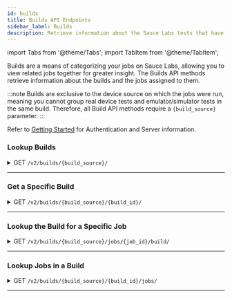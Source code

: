 ```yaml
---
id: builds
title: Builds API Endpoints
sidebar_label: Builds
description: Retrieve information about the Sauce Labs tests that have been grouped together in builds.
---
```


import Tabs from '@theme/Tabs';
import TabItem from '@theme/TabItem';

Builds are a means of categorizing your jobs on Sauce Labs, allowing you to view related jobs together for greater insight. The Builds API methods retrieve information about the builds and the jobs assigned to them.

:::note
Builds are exclusive to the device source on which the jobs were run, meaning you cannot group real device tests and emulator/simulator tests in the same build. Therefore, all Build API methods require a `{build_source}` parameter.
:::

Refer to [Getting Started](/dev/api) for Authentication and Server information.

### Lookup Builds

<details>
<summary><span className="api get">GET</span> <code>/v2/builds/&#123;build_source&#125;/</code></summary>
<p/>

Queries the requesting account and returns a summary of each build matching the query, including the `ID` value, which may be a required parameter of other API calls related to a specific build.

You can narrow the results of your query using any of the optional filtering parameters.

#### Parameters

<table id="table-api">
  <tbody>
    <tr>
     <td><code>build_source</code></td>
<td>
<p><small>| PATH | REQUIRED | ENUM |</small></p><p>The type of device for which you are getting builds. Valid values are:
       <ul>
         <li><code>rdc</code> - Real Device Builds</li>
         <li><code>vdc</code> - Emulator or Simulator Builds</li>
       </ul></p></td>
    </tr>
  </tbody>
  <tbody>
    <tr>
     <td><code>user_id</code></td>
     <td><p><small>| QUERY | OPTIONAL | STRING |</small></p><p>Returns any builds owned by the specified user that the authenticated user is authorized to view. You can look up the IDs of users in your organization using the <a href="/dev/api/accounts/#lookup-users">Lookup Users</a> endpoint.</p></td>
    </tr>
  </tbody>
  <tbody>
    <tr>
     <td><code>org_id</code></td>
     <td><p><small>| QUERY | OPTIONAL | STRING |</small></p><p>Returns all builds in the specified organization that the authenticated user is authorized to view.</p></td>
    </tr>
  </tbody>
  <tbody>
    <tr>
     <td><code>group_id</code></td>
     <td><p><small>| QUERY | OPTIONAL | STRING |</small></p><p>Returns all builds associated with the specified group that the authenticated user is authorized to view.</p></td>
    </tr>
  </tbody>
  <tbody>
    <tr>
     <td><code>team_id</code></td>
     <td><p><small>| QUERY | OPTIONAL | STRING |</small></p><p>Returns all builds for the specified team that the authenticated user is authorized to view.</p></td>
    </tr>
  </tbody>
  <tbody>
    <tr>
     <td><code>status</code></td>
<td>
<p><small>| QUERY | OPTIONAL | ARRAY |</small></p><p>Returns only builds where the status matches the list of values specified. Valid values are:
       <ul>
         <li><code>running</code> - Any job in the build has a state of <i>running</i>, <i>new</i>, or <i>queued</i>.</li>
         <li><code>error</code> - The build is not <b>running</b> and at least one job in the build has a state of <i>errored</i>.</li>
         <li><code>failed</code> - The build is not <b>running</b> or <b>error</b> and at least one job in the build has a state of <i>failed</i>.</li>
         <li><code>complete</code> - The build is not <b>running</b>, <b>error</b>, or <b>failed</b>, but the number of jobs with a state of <i>finished</i> does not equal the number of jobs marked <i>passed</i>, so at least one job has a state other than <i>passed</i>.</li>
         <li><code>success</code> -- All jobs in the build have a state of <i>passed</i>.</li>
       </ul></p></td>
    </tr>
  </tbody>
  <tbody>
    <tr>
     <td><code>start</code></td>
     <td><p><small>| QUERY | OPTIONAL | DATE-TIME |</small></p><p>Returns only builds where the earliest job ran on or after this Unix timestamp.</p></td>
    </tr>
  </tbody>
  <tbody>
    <tr>
     <td><code>end</code></td>
     <td><p><small>| QUERY | OPTIONAL | DATE-TIME |</small></p><p>Returns only builds where the latest job ran on or before this Unix timestamp.</p></td>
    </tr>
  </tbody>
  <tbody>
    <tr>
     <td><code>limit</code></td>
     <td><p><small>| QUERY | OPTIONAL | INTEGER |</small></p><p>The maximum number of builds to return in the response.</p></td>
    </tr>
  </tbody>
   <tbody>
    <tr>
     <td><code>name</code></td>
     <td><p><small>| QUERY | OPTIONAL | STRING |</small></p><p>Returns builds with a matching build name.</p></td>
    </tr>
  </tbody>
  <tbody>
    <tr>
     <td><code>offset</code></td>
     <td><p><small>| QUERY | OPTIONAL | INTEGER |</small></p><p>Begins the set of results at this index number.</p></td>
    </tr>
  </tbody>
  <tbody>
    <tr>
     <td><code>sort</code></td>
<td>
<p><small>| QUERY | OPTIONAL | ENUM |</small></p><p>Sorts the results in alphabetically ascending or descending order. Valid values are:
       <ul>
         <li><code>asc</code> - Ascending</li>
         <li><code>desc</code> - Descending</li>
       </ul></p></td>
    </tr>
  </tbody>
</table>

<Tabs
groupId="dc-url"
defaultValue="us"
values={[
{label: 'United States', value: 'us'},
{label: 'Europe', value: 'eu'},
]}>

<TabItem value="us">

```jsx title="Sample Request"
curl -u "$SAUCE_USERNAME:$SAUCE_ACCESS_KEY" --location \
--request GET 'https://api.us-west-1.saucelabs.com/v2/builds/vdc/' | json_pp
```

</TabItem>

<TabItem value="eu">

```jsx title="Sample Request"
curl -u "$SAUCE_USERNAME:$SAUCE_ACCESS_KEY" --location \
--request GET 'https://api.eu-central-1.saucelabs.com/v2/builds/vdc/' | json_pp
```

</TabItem>
</Tabs>

#### Responses

<table id="table-api">
<tbody>
  <tr>
    <td><code>200</code></td>
    <td colSpan='2'>Success. Build info returned.</td>
  </tr>
</tbody>
<tbody>
  <tr>
    <td><code>404</code></td>
    <td colSpan='2'>Not found.</td>
  </tr>
</tbody>
<tbody>
  <tr>
    <td><code>422</code></td>
    <td colSpan='2'>Validation Error. One or more of the parameters in the request is not formatted properly. The error response `msg` property may contain additional details about the specific failure.</td>
  </tr>
</tbody>
</table>

```jsx title="Sample Response"
{
    "builds": [
        {
            "creation_time": 1631824314,
            "deletion_time": null,
            "end_time": 1631824422,
            "group_id": "8cdb4afe7cba4846b5cae339a87e3b70",
            "id": "780fbea7d2313b258a935e1b7f7e48e2",
            "jobs": {
                "completed": 0,
                "errored": 0,
                "failed": 0,
                "finished": 3,
                "passed": 3,
                "public": 0,
                "queued": 0,
                "running": 0
            },
            "modification_time": 1631824426,
            "name": "DevX SS",
            "org_id": "7fb25570b4064716b9b6daae1a846790",
            "owner_id": "5c207d581a48462e9c0eb21d30b931e2",
            "passed": null,
            "public": false,
            "run": 0,
            "start_time": 1631824314,
            "status": "success",
            "team_id": "98b9f34e596047d99abba56f517846a9"
        },
        {more build results...}
    ]
}
```

</details>

---

### Get a Specific Build

<details>
<summary><span className="api get">GET</span> <code>/v2/builds/&#123;build_source&#125;/&#123;build_id&#125;/</code></summary>
<p/>

Retrieve the details related to a specific build by passing its unique ID in the request.

#### Parameters

<table id="table-api">
  <tbody>
    <tr>
     <td><code>build_source</code></td>
<td>
<p><small>| PATH | REQUIRED | ENUM |</small></p><p>The type of test device associated with the build. Valid values are:
       <ul>
         <li><code>rdc</code> - Real Device Builds</li>
         <li><code>vdc</code> - Emulator or Simulator Builds</li>
       </ul></p></td>
    </tr>
  </tbody>
  <tbody>
    <tr>
     <td><code>build_id</code></td>
     <td><p><small>| PATH | REQUIRED | STRING |</small></p><p>The unique identifier of the build to retrieve. You can look up build IDs in your organization using the <a href="#lookup-builds">Lookup Builds</a> endpoint.</p></td>
    </tr>
  </tbody>
</table>

<Tabs
groupId="dc-url"
defaultValue="us"
values={[
{label: 'United States', value: 'us'},
{label: 'Europe', value: 'eu'},
]}>

<TabItem value="us">

```jsx title="Sample Request"
curl -u "$SAUCE_USERNAME:$SAUCE_ACCESS_KEY" --location \
--request GET 'https://api.us-west-1.saucelabs.com/v2/builds/vdc/6027d9672cc430c89582fa69e96ae7b8/' | json_pp
```

</TabItem>

<TabItem value="eu">

```jsx title="Sample Request"
curl -u "$SAUCE_USERNAME:$SAUCE_ACCESS_KEY" --location \
--request GET 'https://api.eu-central-1.saucelabs.com/v2/builds/vdc/6027d9672cc430c89582fa69e96ae7b8/' | json_pp
```

</TabItem>
</Tabs>

#### Responses

<table id="table-api">
<tbody>
  <tr>
    <td><code>200</code></td>
    <td colSpan='2'>Success. Build info returned.</td>
  </tr>
</tbody>
<tbody>
  <tr>
    <td><code>404</code></td>
    <td colSpan='2'>Not found.</td>
  </tr>
</tbody>
<tbody>
  <tr>
    <td><code>422</code></td>
    <td colSpan='2'>Validation Error. One or more of the parameters in the request is not formatted properly. The error response `msg` property may contain additional details about the specific failure.</td>
  </tr>
</tbody>
</table>

```jsx title="Sample Response"
{
    "creation_time": 1632226660,
    "deletion_time": null,
    "end_time": 1632226689,
    "group_id": "8cdb4afe7cba4846b5cae339a87e3b70",
    "id": "6027d9672cc430c89582fa69e96ae7b8",
    "jobs": {
        "completed": 0,
        "errored": 0,
        "failed": 1,
        "finished": 3,
        "passed": 2,
        "public": 0,
        "queued": 0,
        "running": 0
    },
    "modification_time": 1632226691,
    "name": "insights-vdc-test-20210921-121737",
    "org_id": "7fb25570b4064716b9b6daae1a846790",
    "owner_id": "c315e56ecd954018b9a0bc6e85732826",
    "passed": null,
    "public": false,
    "run": 0,
    "start_time": 1632226659,
    "status": "failed",
    "team_id": "64e0d884a79b4f81ba6bc1025c10eb63"
}
```

</details>

---

### Lookup the Build for a Specific Job

<details>
<summary><span className="api get">GET</span> <code>/v2/builds/&#123;build_source&#125;/jobs/&#123;job_id&#125;/build/</code></summary>
<p/>

Retrieves the build details for a known job.

#### Parameters

<table id="table-api">
  <tbody>
    <tr>
     <td><code>build_source</code></td>
<td>
<p><small>| PATH | REQUIRED | ENUM |</small></p><p>The type of test device associated with the job and build. Valid values are:
       <ul>
         <li><code>rdc</code> - Real Device Builds</li>
         <li><code>vdc</code> - Emulator or Simulator Builds</li>
       </ul></p></td>
    </tr>
  </tbody>
  <tbody>
    <tr>
     <td><code>job_id</code></td>
     <td><p><small>| PATH | REQUIRED | STRING |</small></p><p>The unique identifier of the job whose build you are looking up. You can look up job IDs in your organization using the <a href="/dev/api/jobs/#get-jobs">Get Jobs</a> endpoint.</p></td>
    </tr>
  </tbody>
</table>

<Tabs
groupId="dc-url"
defaultValue="us"
values={[
{label: 'United States', value: 'us'},
{label: 'Europe', value: 'eu'},
]}>

<TabItem value="us">

```jsx title="Sample Request"
curl -u "$SAUCE_USERNAME:$SAUCE_ACCESS_KEY" --location \
--request GET 'https://api.us-west-1.saucelabs.com/v2/builds/vdc/jobs/eacde1439dd0437e807b61845d8e92b8/build/' | json_pp
```

</TabItem>

<TabItem value="eu">

```jsx title="Sample Request"
curl -u "$SAUCE_USERNAME:$SAUCE_ACCESS_KEY" --location \
--request GET 'https://api.eu-central-1.saucelabs.com/v2/builds/vdc/jobs/eacde1439dd0437e807b61845d8e92b8/build/' | json_pp
```

</TabItem>
</Tabs>

#### Responses

<table id="table-api">
<tbody>
  <tr>
    <td><code>200</code></td>
    <td colSpan='2'>Success. Build info returned.</td>
  </tr>
</tbody>
<tbody>
  <tr>
    <td><code>404</code></td>
    <td colSpan='2'>Not found.</td>
  </tr>
</tbody>
<tbody>
  <tr>
    <td><code>422</code></td>
    <td colSpan='2'>Validation Error. One or more of the parameters in the request is not formatted properly. The error response `msg` property may contain additional details about the specific failure.</td>
  </tr>
</tbody>
</table>

```jsx title="Sample Response"
{
    "creation_time": 1631824314,
    "deletion_time": null,
    "end_time": 1631824422,
    "group_id": "8cdb4afe7cba4846b5cae339a87e3b70",
    "id": "780fbea7d2313b258a935e1b7f7e48e2",
    "jobs": {
        "completed": 0,
        "errored": 0,
        "failed": 0,
        "finished": 3,
        "passed": 3,
        "public": 0,
        "queued": 0,
        "running": 0
    },
    "modification_time": 1631824426,
    "name": "DevX SS",
    "org_id": "7fb25570b4064716b9b6daae1a846790",
    "owner_id": "5c207d581a48462e9c0eb21d30b931e2",
    "passed": null,
    "public": false,
    "run": 0,
    "start_time": 1631824314,
    "status": "success",
    "team_id": "98b9f34e596047d99abba56f517846a9"
}
```

</details>

---

### Lookup Jobs in a Build

<details>
<summary><span className="api get">GET</span> <code>/v2/builds/&#123;build_source&#125;/&#123;build_id&#125;/jobs/</code></summary>
<p/>

Returns information about all jobs associated with the specified build. You can limit which jobs are returned using any of the optional filtering parameters.

#### Parameters

<table id="table-api">
  <tbody>
    <tr>
     <td><code>build_source</code></td>
<td>
<p><small>| PATH | REQUIRED | ENUM |</small></p><p>The type of test device associated with the build and its jobs. Valid values are:
       <ul>
         <li><code>rdc</code> - Real Device Builds</li>
         <li><code>vdc</code> - Emulator or Simulator Builds</li>
       </ul></p></td>
    </tr>
  </tbody>
  <tbody>
    <tr>
     <td><code>build_id</code></td>
     <td><p><small>| PATH | REQUIRED | STRING |</small></p><p>The unique identifier of the build whose jobs you are looking up. You can look up build IDs in your organization using the <a href="#lookup-builds">Lookup Builds</a> endpoint.</p></td>
    </tr>
  </tbody>
  <tbody>
    <tr>
     <td><code>modified_since</code></td>
     <td><p><small>| QUERY | OPTIONAL | DATE-TIME |</small></p><p>Returns only jobs that have been modified after this unicode timestamp.</p></td>
    </tr>
  </tbody>
  <tbody>
    <tr>
     <td><code>completed</code></td>
<td>
<p><small>| QUERY | OPTIONAL | BOOLEAN |</small></p><p>Returns jobs based on whether they completed, meaning the tests ran uninterrupted to completion:
       <ul>
         <li><code>true</code> - Return jobs that have a completed state of true.</li>
         <li><code>false</code> - Return jobs that have a completed state of false.</li>
       </ul></p></td>
    </tr>
  </tbody>
  <tbody>
    <tr>
     <td><code>errored</code></td>
<td>
<p><small>| QUERY | OPTIONAL | BOOLEAN |</small></p><p>Returns jobs based on their <code>errored</code> state:
       <ul>
         <li><code>true</code> - Return jobs that have an errored state of true.</li>
         <li><code>false</code> - Return jobs that have an errored state of false.</li>
       </ul></p></td>
    </tr>
  </tbody>
  <tbody>
    <tr>
     <td><code>failed</code></td>
<td>
<p><small>| QUERY | OPTIONAL | BOOLEAN |</small></p><p>Returns jobs based on their <code>failed</code> state:
       <ul>
         <li><code>true</code> - Return jobs that have a failed state of true.</li>
         <li><code>false</code> - Return jobs that have a failed state of false.</li>
       </ul></p></td>
    </tr>
  </tbody>
  <tbody>
    <tr>
     <td><code>finished</code></td>
<td>
<p><small>| QUERY | OPTIONAL | BOOLEAN |</small></p><p>Returns jobs based on whether they have finished, meaning they are no longer <i>running</i>, but may not have run to completion:
       <ul>
         <li><code>true</code> - Return jobs that have a finished state of true.</li>
         <li><code>false</code> - Return jobs that have a finished state of false.</li>
       </ul></p></td>
    </tr>
  </tbody>
  <tbody>
    <tr>
     <td><code>new</code></td>
<td>
<p><small>| QUERY | OPTIONAL | BOOLEAN |</small></p><p>Returns jobs based on their <code>new</code> state:
       <ul>
         <li><code>true</code> - Return jobs that have a new state of true.</li>
         <li><code>false</code> - Return jobs that have a new state of false.</li>
       </ul></p></td>
    </tr>
  </tbody>
  <tbody>
    <tr>
     <td><code>passed</code></td>
<td>
<p><small>| QUERY | OPTIONAL | BOOLEAN |</small></p><p>Returns jobs based on their <code>passed</code> state:
       <ul>
         <li><code>true</code> - Return jobs that have a passed state of true.</li>
         <li><code>false</code> - Return jobs that have a passed state of false.</li>
       </ul></p></td>
    </tr>
  </tbody>
  <tbody>
    <tr>
     <td><code>public</code></td>
<td>
<p><small>| QUERY | OPTIONAL | BOOLEAN |</small></p><p>Returns jobs based on whether they were run on public devices:
       <ul>
         <li><code>true</code> - Return jobs that have a public state of true.</li>
         <li><code>false</code> - Return jobs that have a public state of false.</li>
       </ul></p></td>
    </tr>
  </tbody>
  <tbody>
    <tr>
     <td><code>queued</code></td>
<td>
<p><small>| QUERY | OPTIONAL | BOOLEAN |</small></p><p>Returns jobs based on whether their current state is <i>queued</i>:
       <ul>
         <li><code>true</code> - Return jobs that have a queued state of true.</li>
         <li><code>false</code> - Return jobs that have a queued state of false.</li>
       </ul></p></td>
    </tr>
  </tbody>
  <tbody>
    <tr>
     <td><code>running</code></td>
<td>
<p><small>| QUERY | OPTIONAL | BOOLEAN |</small></p><p>Returns jobs based on whether they are currently in a <i>running</i> state:
       <ul>
         <li><code>true</code> - Return jobs that are currently running.</li>
         <li><code>false</code> - Return jobs that are not currently running.</li>
       </ul></p></td>
    </tr>
  </tbody>
  <tbody>
    <tr>
     <td><code>faulty</code></td>
<td>
<p><small>| QUERY | OPTIONAL | BOOLEAN |</small></p><p>Returns jobs based on whether they are identified as <i>faulty</i>, meaning either <i>errored</i> or <i>failed</i> state is true.
       <ul>
         <li><code>true</code> - Return jobs that have a faulty state of true.</li>
         <li><code>false</code> - Return jobs that have a faulty state of false.</li>
       </ul></p></td>
    </tr>
  </tbody>
</table>

<Tabs
groupId="dc-url"
defaultValue="us"
values={[
{label: 'United States', value: 'us'},
{label: 'Europe', value: 'eu'},
]}>

<TabItem value="us">

```jsx title="Sample Request"
curl -u "$SAUCE_USERNAME:$SAUCE_ACCESS_KEY" --location \
--request GET 'https://api.us-west-1.saucelabs.com/v2/builds/vdc/a633354c3bc232ee8871f24332046cb9/jobs/?finished=true' | json_pp
```

</TabItem>

<TabItem value="eu">

```jsx title="Sample Request"
curl -u "$SAUCE_USERNAME:$SAUCE_ACCESS_KEY" --location \
--request GET 'https://api.eu-central-1.saucelabs.com/v2/builds/rdc/fe121deb65333ba5948c2c5b45418bbf/jobs/?passed=true' | json_pp
```

</TabItem>
</Tabs>

#### Responses

<table id="table-api">
<tbody>
  <tr>
    <td><code>200</code></td>
    <td colSpan='2'>Success. Build info returned.</td>
  </tr>
</tbody>
<tbody>
  <tr>
    <td><code>403</code></td>
    <td colSpan='2'>Forbidden. The authenticating account does not have permission to make the request.</td>
  </tr>
</tbody>
<tbody>
  <tr>
    <td><code>404</code></td>
    <td colSpan='2'>Not found.</td>
  </tr>
</tbody>
<tbody>
  <tr>
    <td><code>422</code></td>
    <td colSpan='2'>Validation Error. One or more of the parameters in the request is not formatted properly. The error response `msg` property may contain additional details about the specific failure.</td>
  </tr>
</tbody>
</table>

```jsx title="Sample Response"
{
    "jobs": [
        {
            "creation_time": 1632236598,
            "deletion_time": null,
            "id": "ac50bd0253834f78abdee6d5afea89ba",
            "modification_time": 1632236607,
            "state": {
                "completed": false,
                "errored": false,
                "failed": false,
                "finished": true,
                "new": false,
                "passed": true,
                "public": false,
                "queued": false,
                "running": false
            }
        },
        {more job results...}
    ]
}
```

</details>

---
